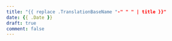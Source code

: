 ```yaml
---
title: "{{ replace .TranslationBaseName "-" " " | title }}"
date: {{ .Date }}
draft: true
comment: false
---
```


